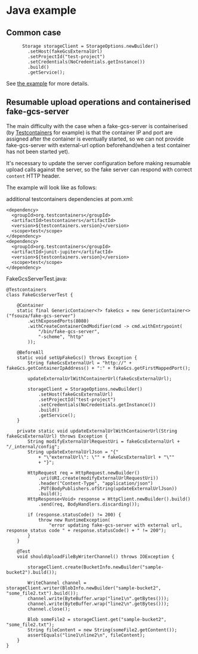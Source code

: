 # Java example

## Common case

          Storage storageClient = StorageOptions.newBuilder()
            .setHost(fakeGcsExternalUrl)
            .setProjectId("test-project")
            .setCredentials(NoCredentials.getInstance())
            .build()
            .getService();

See [the example](/src/test/java/com/fsouza/fakegcsserver/java/examples/FakeGcsServerTest.java) for more details.

## Resumable upload operations and containerised fake-gcs-server

The main difficulty with the case when a fake-gcs-server is containerised (by [Testcontainers](https://www.testcontainers.org/) for example)
is that the container IP and port are assigned after the container is eventually started, so we can not provide
fake-gcs-server with external-url option beforehand(when a test container has not been started yet).

It's necessary to update the server configuration before making resumable upload calls against the server, so the fake server can respond
with correct `content` HTTP header.

The example will look like as follows:

additional testcontainers dependencies at pom.xml:

    <dependency>
      <groupId>org.testcontainers</groupId>
      <artifactId>testcontainers</artifactId>
      <version>${testcontainers.version}</version>
      <scope>test</scope>
    </dependency>
    <dependency>
      <groupId>org.testcontainers</groupId>
      <artifactId>junit-jupiter</artifactId>
      <version>${testcontainers.version}</version>
      <scope>test</scope>
    </dependency>

FakeGcsServerTest.java:

    @Testcontainers
    class FakeGcsServerTest {

        @Container
        static final GenericContainer<?> fakeGcs = new GenericContainer<>("fsouza/fake-gcs-server")
            .withExposedPorts(8080)
            .withCreateContainerCmdModifier(cmd -> cmd.withEntrypoint(
                "/bin/fake-gcs-server",
                "-scheme", "http"
            ));
    
        @BeforeAll
        static void setUpFakeGcs() throws Exception {
            String fakeGcsExternalUrl = "http://" + fakeGcs.getContainerIpAddress() + ":" + fakeGcs.getFirstMappedPort();
    
            updateExternalUrlWithContainerUrl(fakeGcsExternalUrl);
    
            storageClient = StorageOptions.newBuilder()
                .setHost(fakeGcsExternalUrl)
                .setProjectId("test-project")
                .setCredentials(NoCredentials.getInstance())
                .build()
                .getService();
        }
    
        private static void updateExternalUrlWithContainerUrl(String fakeGcsExternalUrl) throws Exception {
            String modifyExternalUrlRequestUri = fakeGcsExternalUrl + "/_internal/config";
            String updateExternalUrlJson = "{"
                + "\"externalUrl\": \"" + fakeGcsExternalUrl + "\""
                + "}";
    
            HttpRequest req = HttpRequest.newBuilder()
                .uri(URI.create(modifyExternalUrlRequestUri))
                .header("Content-Type", "application/json")
                .PUT(BodyPublishers.ofString(updateExternalUrlJson))
                .build();
            HttpResponse<Void> response = HttpClient.newBuilder().build()
                .send(req, BodyHandlers.discarding());
    
            if (response.statusCode() != 200) {
                throw new RuntimeException(
                    "error updating fake-gcs-server with external url, response status code " + response.statusCode() + " != 200");
            }
        }
    
        @Test
        void shouldUploadFileByWriterChannel() throws IOException {
    
            storageClient.create(BucketInfo.newBuilder("sample-bucket2").build());
    
            WriteChannel channel = storageClient.writer(BlobInfo.newBuilder("sample-bucket2", "some_file2.txt").build());
            channel.write(ByteBuffer.wrap("line1\n".getBytes()));
            channel.write(ByteBuffer.wrap("line2\n".getBytes()));
            channel.close();
    
            Blob someFile2 = storageClient.get("sample-bucket2", "some_file2.txt");
            String fileContent = new String(someFile2.getContent());
            assertEquals("line1\nline2\n", fileContent);
        }
    }

